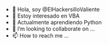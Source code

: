 - 👋 Hola, soy @ElHackersilloValiente
- 👀 Estoy interesado en VBA
- 🌱 Actualmente aprendiendo Python
- 💞️ I’m looking to collaborate on ...
- 📫 How to reach me ...

<!---
ElHackersilloValiente/ElHackersilloValiente is a ✨ special ✨ repository because its `README.md` (this file) appears on your GitHub profile.
You can click the Preview link to take a look at your changes.
--->
